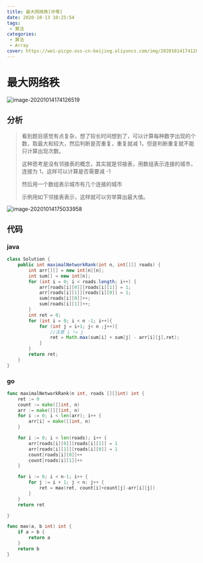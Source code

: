 ```yaml
---
title: 最大网络秩[中等]
date: 2020-10-13 10:25:54
tags: 
 - 算法
categories: 
 - 算法
 - Array
cover: https://wei-picgo.oss-cn-beijing.aliyuncs.com/img/20201014174128.png
---
```


# 最大网络秩

![image-20201014174126519](https://wei-picgo.oss-cn-beijing.aliyuncs.com/img/20201014174128.png)

## 分析

> 看到题目感觉有点复杂，想了较长时间想到了，可以计算每种数字出现的个数，取最大和较大，然后判断是否重复，重复就减 1，但是判断重复就不能只计算出现次数。
>
> 这种思考是没有邻接表的概念，其实就是邻接表，用数组表示连接的城市，连接为 1，这样可以计算是否需要减  -1
>
> 然后用一个数组表示城市有几个连接的城市
>
> 示例用如下邻接表表示，这样就可以穷举算出最大值。

![image-20201014175033958](https://wei-picgo.oss-cn-beijing.aliyuncs.com/img/20201014175035.png)

## 代码

### java

```java
class Solution {
    public int maximalNetworkRank(int n, int[][] roads) {
        int arr[][] = new int[n][n];
        int sum[] = new int[n];
        for (int i = 0; i < roads.length; i++) {
            arr[roads[i][0]][roads[i][1]] = 1;
            arr[roads[i][1]][roads[i][0]] = 1;
            sum[roads[i][0]]++;
            sum[roads[i][1]]++;
        }
        int ret = 0;
        for (int i = 0; i < n -1; i++){
            for (int j = i+1; j< n ;j++){
                //注意 i != j
                ret = Math.max(sum[i] + sum[j] - arr[i][j],ret);
            }
        }
        return ret;
    }
}
```

### go

```go
func maximalNetworkRank(n int, roads [][]int) int {
	ret := 0
	count := make([]int, n)
	arr := make([][]int, n)
	for i := 0; i < len(arr); i++ {
		arr[i] = make([]int, n)
	}

	for i := 0; i < len(roads); i++ {
		arr[roads[i][0]][roads[i][1]] = 1
		arr[roads[i][1]][roads[i][0]] = 1
		count[roads[i][0]]++
		count[roads[i][1]]++
	}

	for i := 0; i < n-1; i++ {
		for j := i + 1; j < n; j++ {
			ret = max(ret, count[i]+count[j]-arr[i][j])
		}
	}
	return ret

}

func max(a, b int) int {
	if a > b {
		return a
	}
	return b
}
```

